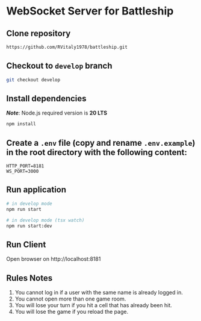 # WebSocket Server for Battleship

## Clone repository

```bash
https://github.com/RVitaly1978/battleship.git
```

## Checkout to `develop` branch

```bash
git checkout develop
```

## Install dependencies

***Note***: Node.js required version is **20 LTS**

```bash
npm install
```

## Create a `.env` file (copy and rename `.env.example`) in the root directory with the following content:

```
HTTP_PORT=8181
WS_PORT=3000
```

## Run application

```bash
# in develop mode
npm run start

# in develop mode (tsx watch)
npm run start:dev
```

## Run Client

Open browser on http://localhost:8181

## Rules Notes

1. You cannot log in if a user with the same name is already logged in.
2. You cannot open more than one game room.
3. You will lose your turn if you hit a cell that has already been hit.
4. You will lose the game if you reload the page.
